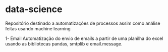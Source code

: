 # data-science
Repositório destinado a automatizações de processos assim como análise feitas usando machine learning

1- Email 
  Automatização do envio de emails a partir de uma planilha do excel usando as bibliotecas pandas, smtplib e email.message.
